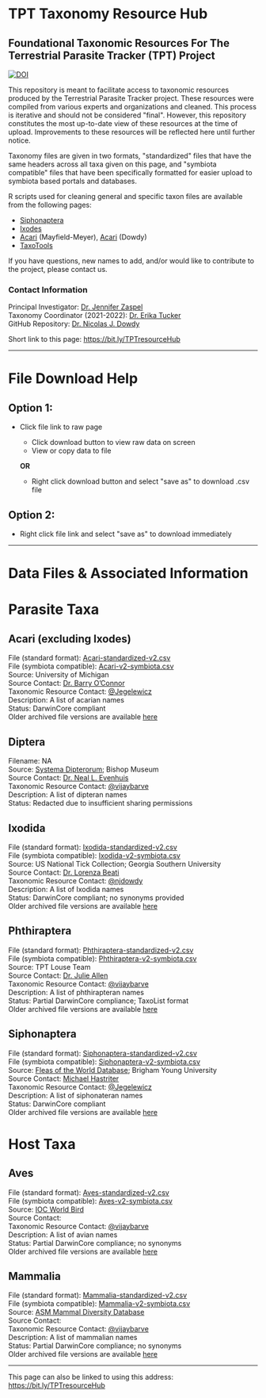 # TPT Taxonomy Resource Hub
## Foundational Taxonomic Resources For The Terrestrial Parasite Tracker (TPT) Project

[![DOI](https://zenodo.org/badge/414722624.svg)](https://zenodo.org/badge/latestdoi/414722624)

This repository is meant to facilitate access to taxonomic resources produced by the Terrestrial Parasite Tracker project. These resources were compiled from various experts and organizations and cleaned. This process is iterative and should not be considered "final". However, this repository constitutes the most up-to-date view of these resources at the time of upload. Improvements to these resources will be reflected here until further notice.

Taxonomy files are given in two formats, "standardized" files that have the same headers across all taxa given on this page, and "symbiota compatible" files that have been specifically formatted for easier upload to symbiota based portals and databases. 

R scripts used for cleaning general and specific taxon files are available from the following pages:
 - [Siphonaptera](https://github.com/Jegelewicz/tpt-siphonaptera)
 - [Ixodes](https://github.com/njdowdy/ixodes-tpt)
 - [Acari](https://github.com/Jegelewicz/tpt-acari) (Mayfield-Meyer), [Acari](https://github.com/njdowdy/tpt-acari-taxonomy.git) (Dowdy)
 - [TaxoTools](https://github.com/vijaybarve/taxotools)

If you have questions, new names to add, and/or would like to contribute to the project, please contact us.


### Contact Information
Principal Investigator: <a href="mailto: zaspelj@mpm.edu" target="_blank">Dr. Jennifer Zaspel</a><br />
Taxonomy Coordinator (2021-2022): <a href="mailto: emtuckerlab@gmail.com" target="_blank">Dr. Erika Tucker</a><br />
GitHub Repository: <a href="https://github.com/njdowdy" target="_blank">Dr. Nicolas J. Dowdy</a><br />

Short link to this page: https://bit.ly/TPTresourceHub

---

# File Download Help
## Option 1: 
* Click file link to raw page
   * Click download button to view raw data on screen
   * View or copy data to file
   
   **OR**
   
   * Right click download button and select "save as" to download .csv file

 ## Option 2: 
 * Right click file link and select "save as" to download immediately

   
---

# Data Files & Associated Information
# Parasite Taxa

## Acari (excluding Ixodes)
File (standard format): <a href="./Acari/Acari-standardized-v2.csv" target="_blank">Acari-standardized-v2.csv</a> <br /> 
File (symbiota compatible): <a href="./Acari/Acari-v2-symbiota.csv" target="_blank">Acari-v2-symbiota.csv</a><br />
Source: University of Michigan<br />
Source Contact: <a href="https://webapps.lsa.umich.edu/ummz/insects/personnel/personnelDetail.asp?ID=21" target="_blank">Dr. Barry O’Connor</a><br />
Taxonomic Resource Contact: <a href="https://github.com/Jegelewicz" target="_blank">@Jegelewicz</a><br />
Description: A list of acarian names<br />
Status: DarwinCore compliant<br />
Older archived file versions are available <a href="https://github.com/njdowdy/tpt-taxonomy/tree/main/Acari" target="_blank">here</a> <br />

## Diptera
Filename: NA<br />
Source: <a href="http://www.diptera.org/" target="_blank">Systema Dipterorum</a>; Bishop Museum<br />
Source Contact: <a href="http://hbs.bishopmuseum.org/staff/evenhuis.html" target="_blank">Dr. Neal L. Evenhuis</a><br />
Taxonomic Resource Contact: <a href="https://github.com/vijaybarve" target="_blank">@vijaybarve</a><br />
Description: A list of dipteran names<br />
Status: Redacted due to insufficient sharing permissions<br />

## Ixodida
File (standard format): <a href="./Ixodida/Ixodida-standardized-v2.csv" target="_blank">Ixodida-standardized-v2.csv</a><br /> 
File (symbiota compatible): <a href="./Ixodida/Ixodida-v2-symbiota.csv" target="_blank">Ixodida-v2-symbiota.csv</a><br />
Source: US National Tick Collection; Georgia Southern University<br />
Source Contact: <a href="http://lorenzabeati.klacto.net/" target="_blank">Dr. Lorenza Beati</a><br />
Taxonomic Resource Contact: <a href="https://github.com/njdowdy" target="_blank">@njdowdy</a><br />
Description: A list of Ixodida names<br />
Status: DarwinCore compliant; no synonyms provided<br />
Older archived file versions are available [here](https://github.com/njdowdy/tpt-taxonomy/tree/main/Ixodida)<br />

## Phthiraptera
File (standard format): <a href="./Phthiraptera/Phthiraptera-standardized-v2.csv" target="_blank">Phthiraptera-standardized-v2.csv</a> <br />
File (symbiota compatible): <a href="./Phthiraptera/Phthiraptera-v2-symbiota.csv" target="_blank">Phthiraptera-v2-symbiota.csv</a><br />
Source: TPT Louse Team<br />
Source Contact: <a href="https://www.unr.edu/biology/faculty/julie-allen" target="_blank">Dr. Julie Allen</a><br />
Taxonomic Resource Contact: <a href="https://github.com/vijaybarve" target="_blank">@vijaybarve</a><br />
Description: A list of phthirapteran names<br />
Status: Partial DarwinCore compliance; TaxoList format<br />
Older archived file versions are available [here](https://github.com/njdowdy/tpt-taxonomy/tree/main/Siphonaptera) <br />

## Siphonaptera
File (standard format): <a href="./Siphonaptera/Siphonaptera-standardized-v2.csv" target="_blank">Siphonaptera-standardized-v2.csv</a> <br /> 
File (symbiota compatible): <a href="./Siphonaptera/Siphonaptera-v2-symbiota.csv" target="_blank">Siphonaptera-v2-symbiota.csv</a><br />
Source: <a href="https://biology.byu.edu/fleas-of-the-world" target="_blank">Fleas of the World Database</a>; Brigham Young University<br />
Source Contact: <a href="https://mlbean.byu.edu/curators-and-collection-managers" target="_blank">Michael Hastriter</a><br />
Taxonomic Resource Contact: <a href="https://github.com/Jegelewicz" target="_blank">@Jegelewicz</a><br />
Description: A list of siphonateran names<br />
Status: DarwinCore compliant<br />
Older archived file versions are available [here](https://github.com/njdowdy/tpt-taxonomy/tree/main/Siphonaptera) <br />

# Host Taxa

## Aves
File (standard format): <a href="./host_files/Aves-standardized-v2.csv" target="_blank">Aves-standardized-v2.csv</a> <br />
File (symbiota compatible): <a href="./host_files/Aves-v2-symbiota.csv" target="_blank">Aves-v2-symbiota.csv</a><br />
Source: [IOC World Bird](https://www.worldbirdnames.org/new/) <br />
Source Contact:<br />
Taxonomic Resource Contact: <a href="https://github.com/vijaybarve" target="_blank">@vijaybarve</a><br />
Description: A list of avian names<br />
Status: Partial DarwinCore compliance; no synonyms<br />
Older archived file versions are available [here](https://github.com/njdowdy/tpt-taxonomy/tree/main/host_files) <br />

## Mammalia
File (standard format): <a href="./host_files/Mammalia-standardized-v2.csv" target="_blank">Mammalia-standardized-v2.csv</a> <br />
File (symbiota compatible): <a href="./host_files/Mammalia-v2-symbiota.csv" target="_blank">Mammalia-v2-symbiota.csv</a> <br />
Source: [ASM Mammal Diversity Database](https://www.mammaldiversity.org/) <br />
Source Contact:<br />
Taxonomic Resource Contact: <a href="https://github.com/vijaybarve" target="_blank">@vijaybarve</a><br />
Description: A list of mammalian names<br />
Status: Partial DarwinCore compliance; no synonyms<br />
Older archived file versions are available [here](https://github.com/njdowdy/tpt-taxonomy/tree/main/host_files) <br />

---

This page can also be linked to using this address: https://bit.ly/TPTresourceHub
